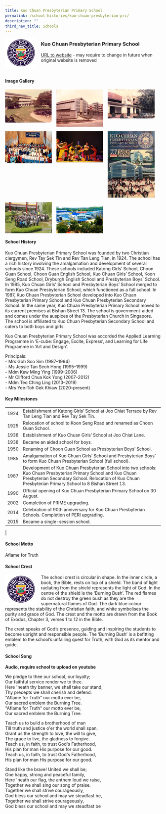 ```yaml
---
title: Kuo Chuan Presbyterian Primary School
permalink: /school-histories/kuo-chuan-presbyterian-pri/
description: ""
third_nav_title: Schools
---
```

<img src="/images/kuochuanprespri1.png" style="width:20%;margin-right:15px;" align = "left">

### **Kuo Chuan Presbyterian Primary School**
[URL to website](https://kuochuanpresbyterianpri.moe.edu.sg/) - may require to change in future when original website is removed

<br clear="left">

#### **Image Gallery**

<p><a href="https://d1yxymztqoj7qn.amplifyapp.com/images/kuochuanprespri2.jpg">  
<img src="/images/kuochuanprespri2.jpg" style="width:30%;margin-right:15px;" align = "left">
</a></p>

<p><a href="https://d1yxymztqoj7qn.amplifyapp.com/images/kuochuanprespri3.jpg">  
<img src="/images/kuochuanprespri3.jpg" style="width:30%;margin-right:15px;" align = "left">
</a></p>

<p><a href="https://d1yxymztqoj7qn.amplifyapp.com/images/kuochuanprespri4.jpg">  
<img src="/images/kuochuanprespri4.jpg" style="width:30%;margin-right:15px;" align = "left">
</a></p>

<br clear="left">

<p><a href="https://d1yxymztqoj7qn.amplifyapp.com/images/kuochuanprespri5.jpg">  
<img src="/images/kuochuanprespri5.jpg" style="width:30%;margin-right:15px;" align = "left">
</a></p>

<p><a href="https://d1yxymztqoj7qn.amplifyapp.com/images/kuochuanprespri6.jpg">  
<img src="/images/kuochuanprespri6.jpg" style="width:30%;margin-right:15px;" align = "left">
</a></p>

<p><a href="https://d1yxymztqoj7qn.amplifyapp.com/images/kuochuanprespri7.jpg">  
<img src="/images/kuochuanprespri7.jpg" style="width:30%;margin-right:15px;" align = "left">
</a></p>

<br clear="left">

<p><a href="https://d1yxymztqoj7qn.amplifyapp.com/images/kuochuanprespri8.jpg">  
<img src="/images/kuochuanprespri8.jpg" style="width:30%;margin-right:15px;" align = "left">
</a></p>

<p><a href="https://d1yxymztqoj7qn.amplifyapp.com/images/kuochuanprespri9.jpg">  
<img src="/images/kuochuanprespri9.jpg" style="width:30%;margin-right:15px;" align = "left">
</a></p>

<br clear="left">

#### **School History**
Kuo Chuan Presbyterian Primary School was founded by two Christian clergymen, Rev Tay Sek Tin and Rev Tan Leng Tian, in 1924. The school has a rich history involving the amalgamation and development of several schools since 1924. These schools included Katong Girls’ School, Choon Guan School, Choon Guan English School, Kuo Chuan Girls’ School, Koon Seng Road School, Dryburgh English School and Presbyterian Boys’ School. In 1985, Kuo Chuan Girls’ School and Presbyterian Boys’ School merged to form Kuo Chuan Presbyterian School, which functioned as a full school. In 1987, Kuo Chuan Presbyterian School developed into Kuo Chuan Presbyterian Primary School and Kuo Chuan Presbyterian Secondary School. In the same year, Kuo Chuan Presbyterian Primary School moved to its current premises at Bishan Street 13. The school is government-aided and comes under the auspices of the Presbyterian Church in Singapore. The school is affiliated to Kuo Chuan Presbyterian Secondary School and caters to both boys and girls.

Kuo Chuan Presbyterian Primary School was accorded the Applied Learning Programme in ‘E-cube: Engage, Excite, Express’, and Learning for Life Programme in ‘Art and Design’.

Principals:<br>
\- Mrs Goh Soo Sim (1987–1994)<br>
\- Ms Jessie Tan Seoh Hong (1995–1999)<br>
\- Mdm Kew Ming Ying (1999–2006)<br>
\- Mr Clifford Chua Kok Yong (2007–2012)<br>
\- Mdm Teo Ching Ling (2013–2019)<br>
\- Mrs Yee-Toh Gek Khiaw (2020–present)

#### **Key Milestones**

|  |  |
|:---:|---|
| 1924 | Establishment of Katong Girls’ School at Joo Chiat Terrace by Rev Tan Leng Tian and Rev Tay Sek Tin. |
| 1925 | Relocation of school to Koon Seng Road and renamed as Choon Guan School. |
| 1938 | Establishment of Kuo Chuan Girls’ School at Joo Chiat Lane. |
| 1938 | Became an aided school for boys. |
| 1950 | Renaming of Choon Guan School as Presbyterian Boys’ School. |
| 1985 | Amalgamation of Kuo Chuan Girls’ School and Presbyterian Boys’ to form Kuo Chuan Presbyterian School (full school). |
| 1987 | Development of Kuo Chuan Presbyterian School into two schools: Kuo Chuan Presbyterian Primary School and Kuo Chuan Presbyterian Secondary School. Relocation of Kuo Chuan Presbyterian Primary School to 8 Bishan Street 13. |
| 1990 | Official opening of Kuo Chuan Presbyterian Primary School on 30 August. |
| 2002 | Completion of PRIME upgrading. |
| 2014 | Celebration of 90th anniversary for Kuo Chuan Presbyterian Schools. Completion of PERI upgrading. |
| 2015 | Became a single-session school. |
|

#### **School Motto**
Aflame for Truth

#### **School Crest**
<img src="/images/kuochuanprespri1.png" style="width:20%;margin-right:15px;" align = "left">

The school crest is circular in shape. In the inner circle, a book, the Bible, rests on top of a shield. The band of light radiating from the shield represents the light of God. In the centre of the shield is the ‘Burning Bush’. The red flames do not destroy the green bush as they are the supernatural flames of God. The dark blue colour represents the stability of the Christian faith, and white symbolises the purity and grace of God. The crest and the motto are drawn from the Book of Exodus, Chapter 3, verses 1 to 12 in the Bible. 

The crest speaks of God’s presence, guiding and inspiring the students to become upright and responsible people. The ‘Burning Bush’ is a befitting emblem to the school’s unfailing quest for Truth, with God as its mentor and guide.

#### **School Song**
**Audio, require school to upload on youtube**

We pledge to thee our school, our loyalty;<br>
Our faithful service render we to thee.<br>
Here 'neath thy banner, we shall take our stand;<br>
Thy precepts we shall cherish and defend.<br>
"Aflame for Truth" our motto ever be,<br>
Our sacred emblem the Burning Tree.<br>
"Aflame for Truth" our motto ever be,<br>
Our sacred emblem the Burning Tree.

Teach us to build a brotherhood of man<br>
Till truth and justice o'er the world shall span.<br>
Grant us the strength to love, the will to give,<br>
The grace to live, the gladness to forgive.<br>
Teach us, in faith, to trust God's Fatherhood,<br>
His plan for man His purpose for our good.<br>
Teach us, in faith, to trust God's Fatherhood,<br>
His plan for man His purpose for our good.

Stand like the brave! United we shall be;<br>
One happy, strong and peaceful family,<br>
Here 'neath our flag, the anthem loud we raise,<br>
Together we shall sing our song of praise.<br>
Together we shall strive courageously,<br>
God bless our school and may we steadfast be,<br>
Together we shall strive courageously,<br>
God bless our school and may we steadfast be
